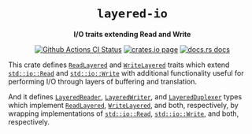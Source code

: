 <div align="center">
  <h1><code>layered-io</code></h1>

  <p>
    <strong>I/O traits extending Read and Write</strong>
  </p>

  <p>
    <a href="https://github.com/sunfishcode/layered-io/actions?query=workflow%3ACI"><img src="https://github.com/sunfishcode/layered-io/workflows/CI/badge.svg" alt="Github Actions CI Status" /></a>
    <a href="https://crates.io/crates/layered-io"><img src="https://img.shields.io/crates/v/layered-io.svg" alt="crates.io page" /></a>
    <a href="https://docs.rs/layered-io"><img src="https://docs.rs/layered-io/badge.svg" alt="docs.rs docs" /></a>
  </p>
</div>

This crate defines [`ReadLayered`] and [`WriteLayered`] traits which extend
[`std::io::Read`] and [`std::io::Write`] with additional functionality
useful for performing I/O through layers of buffering and translation.

And it defines [`LayeredReader`], [`LayeredWriter`], and [`LayeredDuplexer`]
types which implement [`ReadLayered`], [`WriteLayered`], and both,
respectively, by wrapping implementations of [`std::io::Read`],
[`std::io::Write`], and both, respectively.

[`ReadLayered`]: https://docs.rs/layered-io/latest/layered_io/trait.ReadLayered.html
[`WriteLayered`]: https://docs.rs/layered-io/latest/layered_io/trait.WriteLayered.html
[`std::io::Read`]: https://doc.rust-lang.org/std/io/trait.Read.html
[`std::io::Write`]: https://doc.rust-lang.org/std/io/trait.Write.html
[`LayeredReader`]: https://docs.rs/layered-io/latest/layered_io/struct.LayeredReader.html
[`LayeredWriter`]: https://docs.rs/layered-io/latest/layered_io/struct.LayeredWriter.html
[`LayeredDuplexer`]: https://docs.rs/layered-io/latest/layered_io/struct.LayeredDuplexer.html
